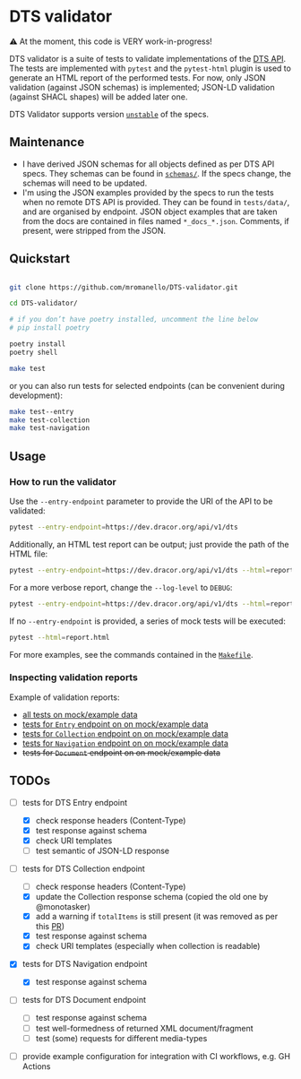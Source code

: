 # DTS validator

⚠️ At the moment, this code is VERY work-in-progress!

DTS validator is a suite of tests to validate implementations of the [DTS API](https://w3id.org/dts).  The tests are implemented with `pytest` and the `pytest-html` plugin is used to generate an HTML report of the performed tests. For now, only JSON validation (against JSON schemas) is implemented; JSON-LD validation (against SHACL shapes) will be added later one.

DTS Validator supports version [`unstable`](https://distributed-text-services.github.io/specifications/versions/unstable/) of the specs. 

## Maintenance

- I have derived JSON schemas for all objects defined as per DTS API specs. They schemas can be found in [`schemas/`](./schemas/). If the specs change, the schemas will need to be updated.
- I'm using the JSON examples provided by the specs to run the tests when no remote DTS API is provided. They can be found in `tests/data/`, and are organised by endpoint. JSON object examples that are taken from the docs are contained in files named `*_docs_*.json`. Comments, if present, were stripped from the JSON. 

## Quickstart

```bash

git clone https://github.com/mromanello/DTS-validator.git

cd DTS-validator/

# if you don’t have poetry installed, uncomment the line below
# pip install poetry

poetry install 
poetry shell

make test
```

or you can also run tests for selected endpoints (can be convenient during development):

```bash
make test--entry
make test-collection
make test-navigation
```

## Usage
### How to run the validator

Use the `--entry-endpoint` parameter to provide the URI of the API to be validated:

```bash
pytest --entry-endpoint=https://dev.dracor.org/api/v1/dts
```

Additionally, an HTML test report can be output; just provide the path of the HTML file:

```bash
pytest --entry-endpoint=https://dev.dracor.org/api/v1/dts --html=report.html
```

For a more verbose report, change the `--log-level` to `DEBUG`:

```bash
pytest --entry-endpoint=https://dev.dracor.org/api/v1/dts --html=report.html --log-cli-level=debug
```

If no `--entry-endpoint` is provided, a series of mock tests will be executed:

```bash
pytest --html=report.html
```

For more examples, see the commands contained in the [`Makefile`](./Makefile).

### Inspecting validation reports

Example of validation reports:
- [all tests on mock/example data](https://htmlpreview.github.io/?https://github.com/mromanello/DTS-validator/blob/main/reports/report.html)
- [tests for `Entry` endpoint on on mock/example data](https://htmlpreview.github.io/?https://github.com/mromanello/DTS-validator/blob/main/reports/report-entry.html)
- [tests for `Collection` endpoint on on mock/example data](https://htmlpreview.github.io/?https://github.com/mromanello/DTS-validator/blob/main/reports/report-collection.html)
- [tests for `Navigation` endpoint on on mock/example data](https://htmlpreview.github.io/?https://github.com/mromanello/DTS-validator/blob/main/reports/report-navigation.html)
- ~~tests for `Document` endpoint on on mock/example data~~

## TODOs

- [ ] tests for DTS Entry endpoint
    - [x] check response headers (Content-Type)
    - [x] test response against schema
    - [x] check URI templates 
    - [ ] test semantic of JSON-LD response
- [ ] tests for DTS Collection endpoint
    - [ ] check response headers (Content-Type)
    - [x] update the Collection response schema (copied the old one by @monotasker)
    - [x] add a warning if `totalItems` is still present (it was removed as per this [PR](https://github.com/distributed-text-services/specifications/pull/251#event-12925576483))
    - [x] test response against schema
    - [x] check URI templates (especially when collection is readable)
- [x] tests for DTS Navigation endpoint
    - [x] test response against schema
- [ ] tests for DTS Document endpoint
    - [ ] test response against schema
    - [ ] test well-formedness of returned XML document/fragment
    - [ ] test (some) requests for different media-types
- [ ] provide example configuration for integration with CI workflows, e.g. GH Actions



